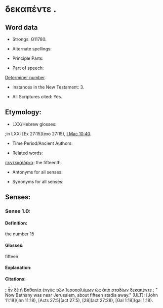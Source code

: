 # δεκαπέντε .

<!-- Status: S2=NeedsFinalCheck -->
<!-- Lexica used for edits:   -->

## Word data

* Strongs: G11780.


* Alternate spellings:

* Principle Parts: 

* Part of speech: 

[Determiner number](http://ugg.readthedocs.io/en/latest/determiner_number.html).

* Instances in the New Testament: 3.

* All Scriptures cited: Yes.

## Etymology: 


* LXX/Hebrew glosses: 

;in LXX: [Ex 27:15](exo 27:15), [I Mac 10:40](1Macc.10.40).

* Time Period/Ancient Authors: 

* Related words: 

[πεντεκαίδεκα](../G40030/01.md): the fifteenth.

* Antonyms for all senses:

* Synonyms for all senses: 


## Senses:


### Sense  1.0: 

#### Definition: 

the number 15

#### Glosses: 

fifteen

#### Explanation: 


#### Citations: 

; [ἦν](../G99999/01.md) [δὲ](../G11610/01.md) [ἡ](../G35880/01.md) [Βηθανία](../G09630/01.md) [ἐγγὺς](../G14510/01.md) [τῶν](../G35880/01.md) [Ἱεροσολύμων](../G24140/01.md) [ὡς](../G56130/01.md) [ἀπὸ](../G05750/01.md) [σταδίων](../G47120/01.md) [δεκαπέντε](../G11780/01.md)
; " Now Bethany was near Jerusalem, about fifteen stadia away." (ULT): 
[John 11:18](jhn 11:18), [Acts 27:5](act 27:5), [28](act 27:28), [Gal 1:18](gal 1:18).
